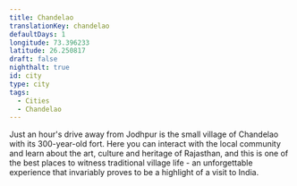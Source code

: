 ```yaml
---
title: Chandelao
translationKey: chandelao
defaultDays: 1
longitude: 73.396233
latitude: 26.250817
draft: false
nighthalt: true
id: city
type: city
tags:
  - Cities
  - Chandelao
---
```

Just an hour's drive away from Jodhpur is the small village of Chandelao with its 300-year-old fort. Here you can interact with the local community and learn about the art, culture and heritage of Rajasthan, and this is one of the best places to witness traditional village life - an unforgettable experience that invariably proves to be a highlight of a visit to India.  